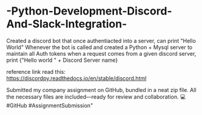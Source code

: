 # -Python-Development-Discord-And-Slack-Integration-
Created a discord bot that once authentiacted into a server, can print "Hello World" Whenever the bot is called and  created a Python + Mysql server to maintain all Auth tokens when a request comes from a given discord server, print {"Hello world " + Discord Server name}

reference link read this:
https://discordpy.readthedocs.io/en/stable/discord.html

Submitted my company assignment on GitHub, bundled in a neat zip file. All the necessary files are included—ready for review and collaboration. 💻 #GitHub #AssignmentSubmission"
